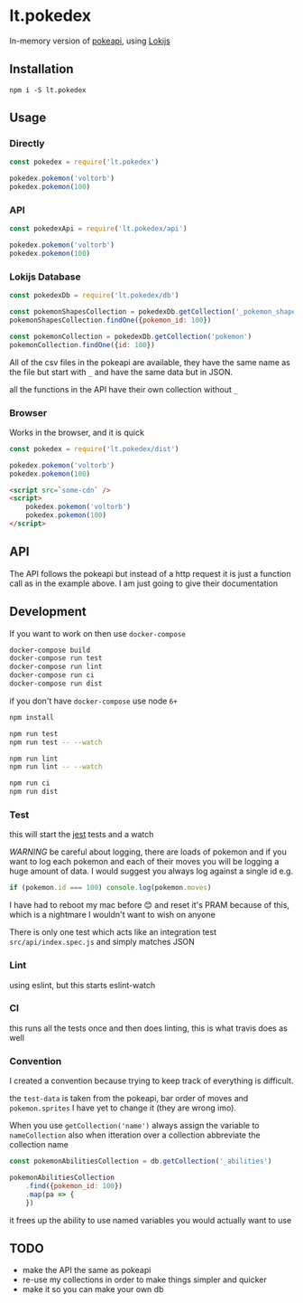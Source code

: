 # lt.pokedex

In-memory version of [pokeapi](http://pokeapi.co/), using [Lokijs](http://lokijs.org)

## Installation

```
npm i -S lt.pokedex
```

## Usage

### Directly

```js
const pokedex = require('lt.pokedex')

pokedex.pokemon('voltorb')
pokedex.pokemon(100)
```

### API

```js
const pokedexApi = require('lt.pokedex/api')

pokedex.pokemon('voltorb')
pokedex.pokemon(100)
```

### Lokijs Database

```js
const pokedexDb = require('lt.pokedex/db')

const pokemonShapesCollection = pokedexDb.getCollection('_pokemon_shapes')
pokemonShapesCollection.findOne({pokemon_id: 100})

const pokemonCollection = pokedexDb.getCollection('pokemon')
pokemonCollection.findOne({id: 100})
```

All of the csv files in the pokeapi are available, they have the same name as the file but start with `_` and have the same data but in JSON.

all the functions in the API have their own collection without `_`

### Browser

Works in the browser, and it is quick

```js
const pokedex = require('lt.pokedex/dist')

pokedex.pokemon('voltorb')
pokedex.pokemon(100)
```

```html
<script src=`some-cdn` />
<script>
    pokedex.pokemon('voltorb')
    pokedex.pokemon(100)
</script>
```

## API

The API follows the pokeapi but instead of a http request it is just a function call as in the example above. I am just going to give their documentation

## Development

If you want to work on then use `docker-compose`

```bash
docker-compose build
docker-compose run test
docker-compose run lint
docker-compose run ci
docker-compose run dist
```

if you don't have `docker-compose` use node `6+`

```bash
npm install

npm run test
npm run test -- --watch

npm run lint
npm run lint -- --watch

npm run ci
npm run dist
```

### Test

this will start the [jest](https://facebook.github.io/jest/) tests and a watch

*WARNING* be careful about logging, there are loads of pokemon and if you want to log each pokemon and each of their moves you will be logging a huge amount of data. I would suggest you always log against a single id e.g.

```js
if (pokemon.id === 100) console.log(pokemon.moves)
```

I have had to reboot my mac before :blush: and reset it's PRAM because of this, which is a nightmare I wouldn't want to wish on anyone

There is only one test which acts like an integration test `src/api/index.spec.js` and simply matches JSON

### Lint

using eslint, but this starts eslint-watch

### CI

this runs all the tests once and then does linting, this is what travis does as well

### Convention

I created a convention because trying to keep track of everything is difficult.

the `test-data` is taken from the pokeapi, bar order of moves and `pokemon.sprites` I have yet to change it (they are wrong imo).

When you use `getCollection('name')` always assign the variable to `nameCollection` also when itteration over a collection abbreviate the collection name

```js
const pokemonAbilitiesCollection = db.getCollection('_abilities')

pokemonAbilitiesCollection
    .find({pokemon_id: 100})
    .map(pa => {
    })
```

it frees up the ability to use named variables you would actually want to use

## TODO

* make the API the same as pokeapi
* re-use my collections in order to make things simpler and quicker
* make it so you can make your own db
